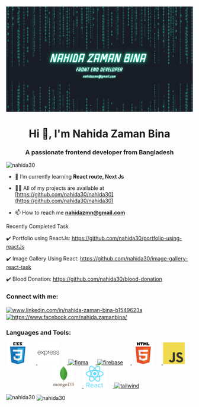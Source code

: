 [![MasterHead](https://raw.githubusercontent.com/nahida30/nahida30/main/Banner.png
)](https://github.com/nahida30)

<h1 align="center">Hi 👋, I'm Nahida Zaman Bina</h1>
<h3 align="center">A passionate frontend developer from Bangladesh</h3>
<!-- <img align="right" alt="image" width="400" src="https://raw.githubusercontent.com/nahida30/nahida30/main/Banner2.png"> -->


<p align="left"> <img src="https://komarev.com/ghpvc/?username=nahida30&label=Profile%20views&color=0e75b6&style=flat" alt="nahida30" /> </p>

- 🌱 I’m currently learning **React route, Next Js**

- 👨‍💻 All of my projects are available at [https://github.com/nahida30/nahida30](https://github.com/nahida30/nahida30)

- 📫 How to reach me **nahidazmn@gmail.com**

<p align="left"> Recently Completed Task </p>

✔️ Portfolio using ReactJs: https://github.com/nahida30/portfolio-using-reactJs

✔️ Image Gallery Using React:  https://github.com/nahida30/image-gallery-react-task

✔️ Blood Donation:  https://github.com/nahida30/blood-donation




<h3 align="left">Connect with me:</h3>
<p align="left">
<a href="https://linkedin.com/in/www.linkedin.com/in/nahida-zaman-bina-b1549623a" target="blank"><img align="center" src="https://raw.githubusercontent.com/rahuldkjain/github-profile-readme-generator/master/src/images/icons/Social/linked-in-alt.svg" alt="www.linkedin.com/in/nahida-zaman-bina-b1549623a" height="30" width="40" /></a>
<a href="https://fb.com/https://www.facebook.com/nahida.zamanbina/" target="blank"><img align="center" src="https://raw.githubusercontent.com/rahuldkjain/github-profile-readme-generator/master/src/images/icons/Social/facebook.svg" alt="https://www.facebook.com/nahida.zamanbina/" height="30" width="40" /></a>
</p>


<h3 align="left">Languages and Tools:</h3>
<p align="left"> <div align="center">
  <a href="https://www.w3schools.com/css/" target="_blank" rel="noreferrer">
    <img src="https://raw.githubusercontent.com/devicons/devicon/master/icons/css3/css3-original-wordmark.svg" alt="css3" width="60" height="60" style="margin-right: 20px;" />
  </a>
  <a href="https://expressjs.com" target="_blank" rel="noreferrer">
    <img src="https://raw.githubusercontent.com/devicons/devicon/master/icons/express/express-original-wordmark.svg" alt="express" width="60" height="60" style="margin-right: 20px;" />
  </a>
  <a href="https://www.figma.com/" target="_blank" rel="noreferrer">
    <img src="https://www.vectorlogo.zone/logos/figma/figma-icon.svg" alt="figma" width="60" height="60" style="margin-right: 20px;" />
  </a>
  <a href="https://firebase.google.com/" target="_blank" rel="noreferrer">
    <img src="https://www.vectorlogo.zone/logos/firebase/firebase-icon.svg" alt="firebase" width="60" height="60" style="margin-right: 20px;" />
  </a>
  <a href="https://www.w3.org/html/" target="_blank" rel="noreferrer">
    <img src="https://raw.githubusercontent.com/devicons/devicon/master/icons/html5/html5-original-wordmark.svg" alt="html5" width="60" height="60" style="margin-right: 20px;" />
  </a>
  <a href="https://developer.mozilla.org/en-US/docs/Web/JavaScript" target="_blank" rel="noreferrer">
    <img src="https://raw.githubusercontent.com/devicons/devicon/master/icons/javascript/javascript-original.svg" alt="javascript" width="60" height="60" style="margin-right: 20px;" />
  </a>
  <a href="https://www.mongodb.com/" target="_blank" rel="noreferrer">
    <img src="https://raw.githubusercontent.com/devicons/devicon/master/icons/mongodb/mongodb-original-wordmark.svg" alt="mongodb" width="60" height="60" style="margin-right: 20px;" />
  </a>
  <a href="https://reactjs.org/" target="_blank" rel="noreferrer">
    <img src="https://raw.githubusercontent.com/devicons/devicon/master/icons/react/react-original-wordmark.svg" alt="react" width="60" height="60" style="margin-right: 20px;" />
  </a>
  <a href="https://tailwindcss.com/" target="_blank" rel="noreferrer">
    <img src="https://www.vectorlogo.zone/logos/tailwindcss/tailwindcss-icon.svg" alt="tailwind" width="60" height="60" style="margin-right: 20px;" />
  </a>
</div>
 </p>

<p><img align="left" src="https://github-readme-stats.vercel.app/api/top-langs?username=nahida30&show_icons=true&locale=en&layout=compact" alt="nahida30" /></p>

<p>&nbsp;<img align="center" src="https://github-readme-stats.vercel.app/api?username=nahida30&show_icons=true&locale=en" alt="nahida30" /></p>
